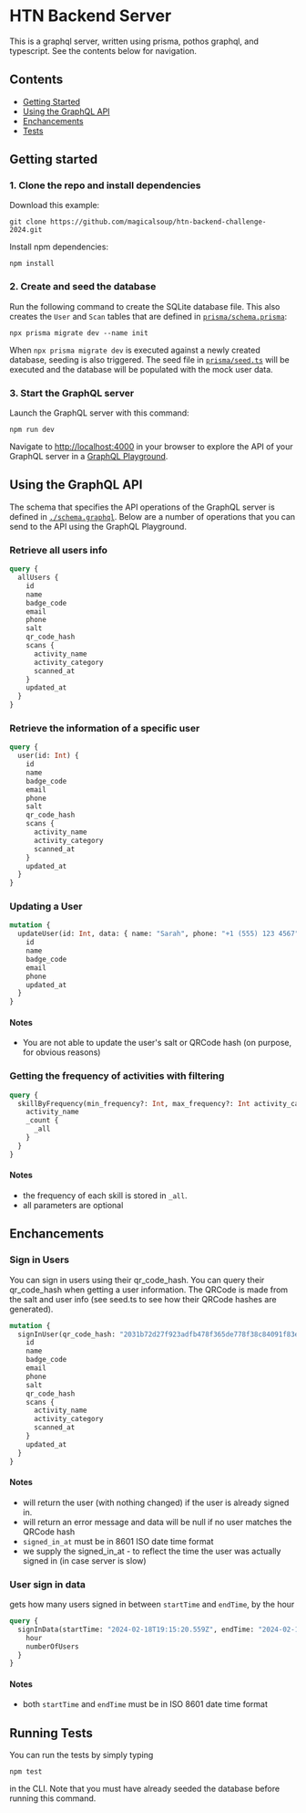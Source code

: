 # HTN Backend Server

This is a graphql server, written using prisma, pothos graphql, and typescript. See the contents below for navigation.

## Contents

- [Getting Started](#getting-started)
- [Using the GraphQL API](#using-the-graphql-api)
- [Enchancements](#Enchancements)
- [Tests](#running-tests)

## Getting started

### 1. Clone the repo and install dependencies

Download this example:

```
git clone https://github.com/magicalsoup/htn-backend-challenge-2024.git
```

Install npm dependencies:

```
npm install
```

### 2. Create and seed the database

Run the following command to create the SQLite database file. This also creates the `User` and `Scan` tables that are defined in [`prisma/schema.prisma`](./prisma/schema.prisma):

```
npx prisma migrate dev --name init
```

When `npx prisma migrate dev` is executed against a newly created database, seeding is also triggered. The seed file in [`prisma/seed.ts`](./prisma/seed.ts) will be executed and the database will be populated with the mock user data.


### 3. Start the GraphQL server

Launch the GraphQL server with this command:

```
npm run dev
```

Navigate to [http://localhost:4000](http://localhost:4000) in your browser to explore the API of your GraphQL server in a [GraphQL Playground](https://github.com/prisma/graphql-playground).


## Using the GraphQL API

The schema that specifies the API operations of the GraphQL server is defined in [`./schema.graphql`](./schema.graphql). Below are a number of operations that you can send to the API using the GraphQL Playground.

### Retrieve all users info 

```graphql
query {
  allUsers {
    id
    name
    badge_code
    email
    phone
    salt
    qr_code_hash
    scans {
      activity_name
      activity_category
      scanned_at
    }
    updated_at
  }
}
```


### Retrieve the information of a specific user

```graphql
query {
  user(id: Int) {
    id
    name
    badge_code
    email
    phone
    salt
    qr_code_hash
    scans {
      activity_name
      activity_category
      scanned_at
    }
    updated_at
  }
}
```


### Updating a User

```graphql
mutation {
  updateUser(id: Int, data: { name: "Sarah", phone: "+1 (555) 123 4567", email: "abc@example.com", badge_code: "apple-tree-water-earth"}) {
    id
    name
    badge_code
    email
    phone
    updated_at
  }
}
```
#### Notes
- You are not able to update the user's salt or QRCode hash (on purpose, for obvious reasons)

### Getting the frequency of activities with filtering

```graphql
query {
  skillByFrequency(min_frequency?: Int, max_frequency?: Int activity_category?: String) {
    activity_name
    _count {
      _all
    }
  }
}
```
#### Notes
- the frequency of each skill is stored in `_all`.
- all parameters are optional 


## Enchancements

### Sign in Users

You can sign in users using their qr_code_hash. You can query their qr_code_hash when getting a user information. The QRCode is made from the salt and user info (see seed.ts to see how their QRCode hashes are generated).

```graphql
mutation {
  signInUser(qr_code_hash: "2031b72d27f923adfb478f365de778f38c84091f83eb956925c261f9248c79b8", signed_in_at: "2024-02-19T23:15:01.306Z") {
    id
    name
    badge_code
    email
    phone
    salt
    qr_code_hash
    scans {
      activity_name
      activity_category
      scanned_at
    }
    updated_at
  }
}
```

#### Notes
- will return the user (with nothing changed) if the user is already signed in.
- will return an error message and data will be null if no user matches the QRCode hash
- `signed_in_at` must be in 8601 ISO date time format
- we supply the signed_in_at - to reflect the time the user was actually signed in (in case server is slow)

### User sign in data
gets how many users signed in between `startTime` and `endTime`, by the hour

```graphql
query {
  signInData(startTime: "2024-02-18T19:15:20.559Z", endTime: "2024-02-18T23:15:20.559Z") {
    hour
    numberOfUsers
  }
}
```

#### Notes
- both `startTime` and `endTime` must be in ISO 8601 date time format


## Running Tests

You can run the tests by simply typing 

```
npm test
```

in the CLI. Note that you must have already seeded the database before running this command.
